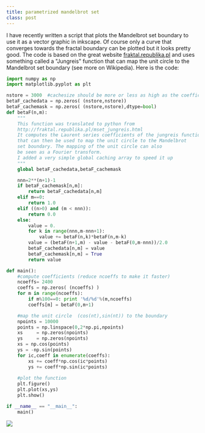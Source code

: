 ```yaml
---
title: parametrized mandelbrot set
class: post
---
```


I have recently written a script that plots the Mandelbrot set boundary to use it as a vector graphic in inkscape.
Of course only a curve that converges towards the fractal boundary can be plotted but it looks pretty good.
The code is based on the great website [fraktal.republika.pl](fraktal.republika.pl) and uses something called a "Jungreis" function that can map the unit circle to the Mandelbrot set boundary (see more on Wikipedia).
Here is the code:

```python
import numpy as np
import matplotlib.pyplot as plt

nstore = 3000  #cachesize should be more or less as high as the coefficients
betaF_cachedata = np.zeros( (nstore,nstore))
betaF_cachemask = np.zeros( (nstore,nstore),dtype=bool)
def betaF(n,m):
    """
    This function was translated to python from
    http://fraktal.republika.pl/mset_jungreis.html
    It computes the Laurent series coefficients of the jungreis function
    that can then be used to map the unit circle to the Mandelbrot
    set boundary. The mapping of the unit circle can also
    be seen as a Fourier transform. 
    I added a very simple global caching array to speed it up
    """
    global betaF_cachedata,betaF_cachemask

    nnn=2**(n+1)-1
    if betaF_cachemask[n,m]:
        return betaF_cachedata[n,m]
    elif m==0:
        return 1.0
    elif ((n>0) and (m < nnn)):
        return 0.0
    else: 
        value = 0.
        for k in range(nnn,m-nnn+1):
            value += betaF(n,k)*betaF(n,m-k)
        value = (betaF(n+1,m) - value - betaF(0,m-nnn))/2.0 
        betaF_cachedata[n,m] = value
        betaF_cachemask[n,m] = True
        return value

def main():
    #compute coefficients (reduce ncoeffs to make it faster)
    ncoeffs= 2400
    coeffs = np.zeros( (ncoeffs) )
    for m in range(ncoeffs):
        if m%100==0: print '%d/%d'%(m,ncoeffs)
        coeffs[m] = betaF(0,m+1)

    #map the unit circle  (cos(nt),sin(nt)) to the boundary
    npoints = 10000
    points = np.linspace(0,2*np.pi,npoints)
    xs     = np.zeros(npoints)
    ys     = np.zeros(npoints)
    xs = np.cos(points)
    ys = -np.sin(points)
    for ic,coeff in enumerate(coeffs):
        xs += coeff*np.cos(ic*points)
        ys += coeff*np.sin(ic*points)
    
    #plot the function
    plt.figure()
    plt.plot(xs,ys)
    plt.show()

if __name__ == "__main__":
    main()
```

<img src="/images/posts/mandelbrot.svg"></img>
